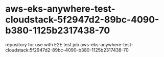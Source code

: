 # aws-eks-anywhere-test-cloudstack-5f2947d2-89bc-4090-b380-1125b2317438-70
repository for use with E2E test job aws-eks-anywhere-test-cloudstack:5f2947d2-89bc-4090-b380-1125b2317438-70
